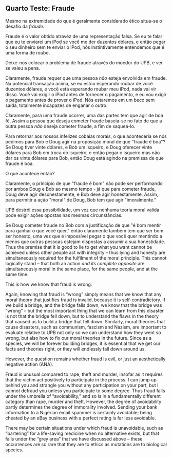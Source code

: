 ## Quarto Teste: Fraude

Mesmo na extremidade do que é geralmente considerado ético situa-se o desafio da *fraude*.

Fraude é o valor obtido atravéz de uma representação falsa. Se eu te falar que eu te enviarei um iPod se você me der duzentos dólares, e então pegar o seu dinheiro sem te enviar o iPod, nós instintivamente entendemos que é uma forma de roubo.

Deixe-nos colocar o problema de fraude através do moedor do UPB, e ver se valeu a pena.

Claramente, fraude requer que uma pessoa *não* esteja envolvida em fraude. Na potencial transação acima, se eu estou esperando roubar de você duzentos dólares, e você está esperando roubar meu iPod, nada vai vir disso. Você vai exigir o iPod antes de fornecer o pagamento, e eu vou exigir o pagamento antes de prover o iPod. Nós estaremos em um beco sem saída, totalmente incapazes de enganar o outro.

Claramente, para uma fraude ocorrer, uma das partes tem que agir de boa fé. Assim a pessoa que deseja cometer fraude baseia-se no fato de que a outra pessoa *não* deseja cometer fraude, a fim de saqueá-lo.

Para retornar aos nossos infelizes cobaias morais, o que aconteceria se nós pedimos para Bob e Doug agir na proposição moral de que "fraude é boa"? Se Doug tiver vinte dólares, e Bob um isqueiro, e Doug oferecer vinte dólares para Bob em troca do isqueiro, e então pegar o isqueiro mas não dar os vinte dólares para Bob, então Doug está agindo na premissa de que fraude é boa.

O que acontece então?

Claramente, o princípio de que "fraude é bom" não pode ser performando por ambos Doug e Bob ao mesmo tempo - já que para cometer fraude, Doug deve agir desonestamente, e Bob deve agir honestamente. Assim, para permitir a ação "moral" de Doug, Bob tem que agir "imoralmente."

UPB destrói essa possibilidade, um vez que nenhuma teoria moral valida pode exigir ações opostas nas mesmas circunstâncias.

Se Doug cometer fraude no Bob com a justificação de que "é bom mentir para ganhar o que você quer," então claramente também tem que ser bom ser honesto, uma vez que é impossível pegar o que você quer mentindo a menos que outras pessoas estejam dispostas a assumir a sua honestidade. Thus the premise that it is good to lie to get what you want cannot be achieved unless other people act with integrity – thus lying and honesty are simultaneously required for the fulfilment of the moral principle. This cannot logically stand – that both an action *and its complete opposite* are simultaneously moral in the same place, for the same people, and at the same time.

This is how we know that fraud is wrong.

Again, knowing that fraud is “wrong” simply means that we know that any moral theory that justifies fraud is invalid, because it is self-contradictory. If we build a bridge, and the bridge falls down, we know that the bridge was “wrong” – but the most important thing that we can learn from this disaster is not that the bridge fell down, but to understand the flaws in the theory that caused us to build a bridge that fell down. Similarly, moral theories that cause disasters, such as communism, fascism and Nazism, are important to evaluate relative to UPB not only so we can understand how they went so wrong, but also how to fix our moral theories in the future. Since as a species, we will be forever building bridges, it is essential that we get our facts and theories right, or they will endlessly fall down around us.

However, the question remains whether fraud is evil, or just an aesthetically negative action (ANA).

Fraud is unusual compared to rape, theft and murder, insofar as it requires that the victim act positively to participate in the process. I can jump up behind you and strangle you without any participation on your part, but I cannot defraud you unless you participate to some degree. Thus fraud falls under the umbrella of “avoidability,” and so is in a fundamentally different category than rape, murder and theft. However, the degree of avoidability partly determines the degree of immorality involved. Sending your bank information to a Nigerian email spammer is certainly avoidable; being cheated by an eBay business with a perfect rating is far less avoidable.

There may be certain situations under which fraud is unavoidable, such as “bartering” for a life-saving medicine when no alternative exists, but that falls under the “grey area” that we have discussed above – these occurrences are so rare that they are to ethics as mutations are to biological species.